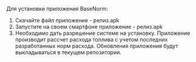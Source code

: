 Для установки приложения BaseNorm:
1. Скачайте файл приложение - релиз.apk
2. Запустите на своем смартфоне приложение - релиз.apk
3. Необходимо дать разрешение системе на установку.
Приложение производит рассчет расхода топлива с учетом последних разработанных норм расхода.
Обновления приложения будут выкладываться в текущем репозитории.
